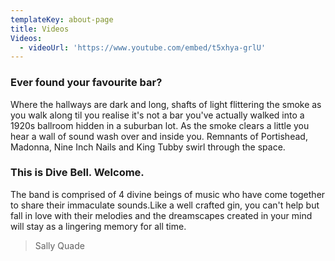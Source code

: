 ```yaml
---
templateKey: about-page
title: Videos
Videos:
  - videoUrl: 'https://www.youtube.com/embed/t5xhya-grlU'
---
```

### Ever found your favourite bar? 

Where the hallways are dark and long, shafts of light flittering the smoke as you walk along til you realise it's not a bar you've actually walked into a 1920s ballroom hidden in a suburban lot.
As the smoke clears a little you hear a wall of sound wash over and inside you. Remnants of Portishead, Madonna, Nine Inch Nails and King Tubby swirl through the space.

### This is Dive Bell. Welcome.

The band is comprised of 4 divine beings of music who have come together to share their immaculate sounds.Like a well crafted gin, you can't help but fall in love with their melodies and the dreamscapes created in your mind will stay as a lingering memory for all time.

> Sally Quade
